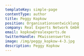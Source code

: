 ```yaml
---
templateKey: simple-page
contentType: author
title: Peggy Kopkow
position: Organisationsentwicklung
company: Real Experts Network GmbH
email: kopkow@realexperts.de
twitterHandle: PKwissenswertes
image: /img/peggy_kopkow-4-3.jpg
description: Peggy Kopkow
---
```

